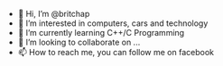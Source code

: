 - 👋 Hi, I’m @britchap
- 👀 I’m interested in computers, cars and technology
- 🌱 I’m currently learning C++/C Programming
- 💞️ I’m looking to collaborate on ...
- 📫 How to reach me, you can follow me on facebook

<!---
britchap/britchap is a ✨ special ✨ repository because its `README.md` (this file) appears on your GitHub profile.
You can click the Preview link to take a look at your changes.
--->
